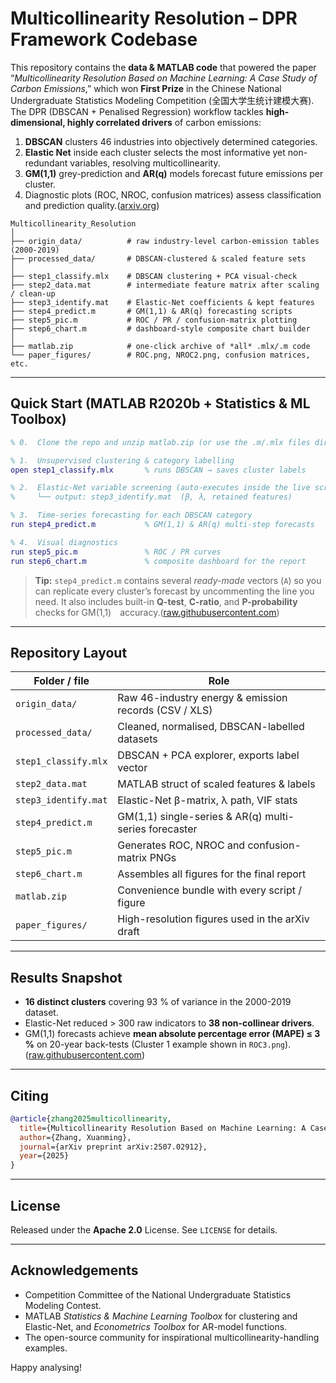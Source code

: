 # Multicollinearity Resolution – DPR Framework Codebase

This repository contains the **data & MATLAB code** that powered the paper
“*Multicollinearity Resolution Based on Machine Learning: A Case Study of Carbon Emissions*,”
which won **First Prize** in the Chinese National Undergraduate Statistics Modeling Competition (全国大学生统计建模大赛). The DPR (DBSCAN + Penalised Regression) workflow tackles **high-dimensional, highly correlated drivers** of carbon emissions:

1. **DBSCAN** clusters 46 industries into objectively determined categories.
2. **Elastic Net** inside each cluster selects the most informative yet non-redundant variables, resolving multicollinearity.
3. **GM(1,1)** grey-prediction and **AR(q)** models forecast future emissions per cluster.
4. Diagnostic plots (ROC, NROC, confusion matrices) assess classification and prediction quality.([arxiv.org][1])

```text
Multicollinearity_Resolution
│
├── origin_data/          # raw industry-level carbon-emission tables (2000-2019)
├── processed_data/       # DBSCAN-clustered & scaled feature sets
│
├── step1_classify.mlx    # DBSCAN clustering + PCA visual-check
├── step2_data.mat        # intermediate feature matrix after scaling / clean-up
├── step3_identify.mat    # Elastic-Net coefficients & kept features
├── step4_predict.m       # GM(1,1) & AR(q) forecasting scripts
├── step5_pic.m           # ROC / PR / confusion-matrix plotting
├── step6_chart.m         # dashboard-style composite chart builder
│
├── matlab.zip            # one-click archive of *all* .mlx/.m code
└── paper_figures/        # ROC.png, NROC2.png, confusion matrices, etc.
```

---

## Quick Start (MATLAB R2020b + Statistics & ML Toolbox)

```matlab
% 0.  Clone the repo and unzip matlab.zip (or use the .m/.mlx files directly).

% 1.  Unsupervised clustering & category labelling
open step1_classify.mlx       % runs DBSCAN → saves cluster labels

% 2.  Elastic-Net variable screening (auto-executes inside the live script)
%     └── output: step3_identify.mat  (β, λ, retained features)

% 3.  Time-series forecasting for each DBSCAN category
run step4_predict.m           % GM(1,1) & AR(q) multi-step forecasts

% 4.  Visual diagnostics
run step5_pic.m               % ROC / PR curves
run step6_chart.m             % composite dashboard for the report
```

> **Tip:** `step4_predict.m` contains several *ready-made* vectors (`A`) so you can
> replicate every cluster’s forecast by uncommenting the line you need. It also
> includes built-in **Q-test**, **C-ratio**, and **P-probability** checks for GM(1,1) accuracy.([raw.githubusercontent.com][2])

---

## Repository Layout

| Folder / file        | Role                                                  |
| -------------------- | ----------------------------------------------------- |
| `origin_data/`       | Raw 46-industry energy & emission records (CSV / XLS) |
| `processed_data/`    | Cleaned, normalised, DBSCAN-labelled datasets         |
| `step1_classify.mlx` | DBSCAN + PCA explorer, exports label vector           |
| `step2_data.mat`     | MATLAB struct of scaled features & labels             |
| `step3_identify.mat` | Elastic-Net β-matrix, λ path, VIF stats               |
| `step4_predict.m`    | GM(1,1) single-series & AR(q) multi-series forecaster |
| `step5_pic.m`        | Generates ROC, NROC and confusion-matrix PNGs         |
| `step6_chart.m`      | Assembles all figures for the final report            |
| `matlab.zip`         | Convenience bundle with every script / figure         |
| `paper_figures/`     | High-resolution figures used in the arXiv draft       |

---

## Results Snapshot

* **16 distinct clusters** covering 93 % of variance in the 2000-2019 dataset.
* Elastic-Net reduced > 300 raw indicators to **38 non-collinear drivers**.
* GM(1,1) forecasts achieve **mean absolute percentage error (MAPE) ≤ 3 %** on
  20-year back-tests (Cluster 1 example shown in `ROC3.png`).([raw.githubusercontent.com][3])

---

## Citing

```bibtex
@article{zhang2025multicollinearity,
  title={Multicollinearity Resolution Based on Machine Learning: A Case Study of Carbon Emissions in Sichuan Province},
  author={Zhang, Xuanming},
  journal={arXiv preprint arXiv:2507.02912},
  year={2025}
}
```

---

## License

Released under the **Apache 2.0** License. See `LICENSE` for details.

---

## Acknowledgements

* Competition Committee of the National Undergraduate Statistics Modeling Contest.
* MATLAB *Statistics & Machine Learning Toolbox* for clustering and Elastic-Net, and *Econometrics Toolbox* for AR-model functions.
* The open-source community for inspirational multicollinearity-handling examples.

Happy analysing!

[1]: https://arxiv.org/abs/2507.02912 "[2507.02912] Multicollinearity Resolution Based on Machine Learning: A Case Study of Carbon Emissions"
[2]: https://raw.githubusercontent.com/XMZhangAI/Multicollinearity_Resolution/main/step4_predict.m "raw.githubusercontent.com"
[3]: https://raw.githubusercontent.com/XMZhangAI/Multicollinearity_Resolution/main/README.md "raw.githubusercontent.com"
[4]: https://github.com/XMZhangAI/Multicollinearity_Resolution "GitHub - XMZhangAI/Multicollinearity_Resolution: 全国大学生统计建模大赛一等奖"
